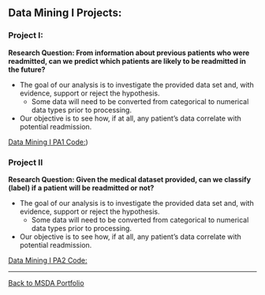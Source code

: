 ## Data Mining I Projects:

### Project I: 
**Research Question: From information about previous patients who were readmitted, can we predict which patients are likely to be readmitted in the future?**
- The goal of our analysis is to investigate the provided data set and, with evidence, support or reject the hypothesis. 
  - Some data will need to be converted from categorical to numerical data types prior to processing. 
- Our objective is to see how, if at all, any patient’s data correlate with potential readmission.

[Data Mining I PA1 Code:](https://github.com/jasonewillis/MSDA_Portfolio/blob/main/D209_DataMiningI/D209_DataMiningI_PA1.pdf))



### Project II
**Research Question: Given the medical dataset provided, can we classify (label) if a patient will be readmitted or not?**
- The goal of our analysis is to investigate the provided data set and, with evidence, support or reject the hypothesis. 
  - Some data will need to be converted from categorical to numerical data types prior to processing. 
- Our objective is to see how, if at all, any patient’s data correlate with potential readmission.

[Data Mining I PA2 Code:](https://github.com/jasonewillis/MSDA_Portfolio/blob/main/D209_DataMiningI/D209_DataMiningI_PA2.pdf)


___

[Back to MSDA Portfolio](https://github.com/jasonewillis/MSDA_Portfolio)
